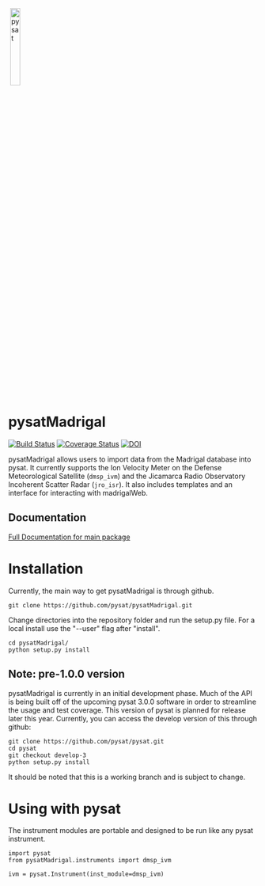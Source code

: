 <div align="left">
        <img height="0" width="0px">
        <img width="20%" src="/poweredbypysat.png" alt="pysat" title="pysat"</img>
</div>

# pysatMadrigal
<!-- [![Documentation Status](https://readthedocs.org/projects/pysatMadrigal/badge/?version=latest)](http://pysatMadrigal.readthedocs.io/en/latest/?badge=latest) -->
<!-- [![DOI](https://zenodo.org/badge/209358908.svg)](https://zenodo.org/badge/latestdoi/209358908) -->

[![Build Status](https://travis-ci.org/pysat/pysatMadrigal.svg?branch=main)](https://travis-ci.com/pysat/pysatMadrigal)
[![Coverage Status](https://coveralls.io/repos/github/pysat/pysatMadrigal/badge.svg?branch=main)](https://coveralls.io/github/pysat/pysatMadrigal?branch=main)
[![DOI](https://zenodo.org/badge/258384773.svg)](https://zenodo.org/badge/latestdoi/258384773)


<!-- [![Maintainability](https://api.codeclimate.com/v1/badges/83011911691b9d2076e9/maintainability)](https://codeclimate.com/github/pysat/pysatMadrigal/maintainability) -->

pysatMadrigal allows users to import data from the Madrigal database into pysat.  It currently supports the Ion Velocity Meter on the Defense Meteorological Satellite (`dmsp_ivm`) and the Jicamarca Radio Observatory Incoherent Scatter Radar (`jro_isr`).  It also includes templates and an interface for interacting with madrigalWeb.


Documentation
---------------------
[Full Documentation for main package](http://pysat.readthedocs.io/en/latest/)


# Installation

Currently, the main way to get pysatMadrigal is through github.

```
git clone https://github.com/pysat/pysatMadrigal.git
```

Change directories into the repository folder and run the setup.py file.  For
a local install use the "--user" flag after "install".

```
cd pysatMadrigal/
python setup.py install
```

Note: pre-1.0.0 version
------------------
pysatMadrigal is currently in an initial development phase.  Much of the API is being built off of the upcoming pysat 3.0.0 software in order to streamline the usage and test coverage.  This version of pysat is planned for release later this year.  Currently, you can access the develop version of this through github:
```
git clone https://github.com/pysat/pysat.git
cd pysat
git checkout develop-3
python setup.py install
```
It should be noted that this is a working branch and is subject to change.

# Using with pysat

The instrument modules are portable and designed to be run like any pysat instrument.

```
import pysat
from pysatMadrigal.instruments import dmsp_ivm

ivm = pysat.Instrument(inst_module=dmsp_ivm)
```
